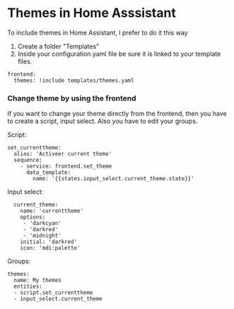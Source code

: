 # Themes in Home Asssistant

To include themes in Home Assistant, I prefer to do it this way

1. Create a folder "Templates"
2. Inside your configuration.yaml file be sure it is linked to your template files.

``` 
frontend:
  themes: !include templates/themes.yaml
``` 

### Change theme by using the frontend
If you want to change your theme directly from the frontend, then you have to create a script, input select. Also you have to edit your groups.

Script:
``` 
set_currenttheme:
  alias: 'Activeer current theme'
  sequence:
    - service: frontend.set_theme
      data_template:
        name: '{{states.input_select.current_theme.state}}'
``` 

Input select:
``` 
  current_theme:
    name: 'currenttheme'
    options:
     - 'darkcyan'
     - 'darkred'
     - 'midnight'
    initial: 'darkred'
    icon: 'mdi:palette'
``` 

Groups:
``` 
themes:
  name: My themes
  entities:
  - script.set_currenttheme
  - input_select.current_theme
``` 
